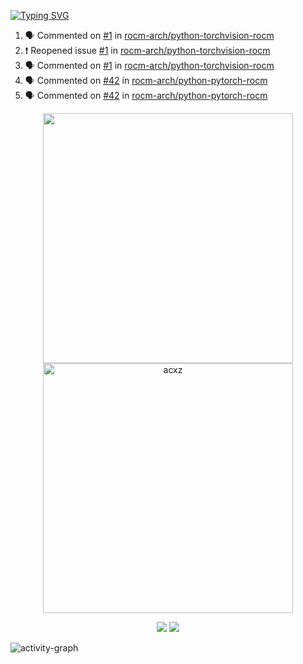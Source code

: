 [![Typing SVG](https://readme-typing-svg.herokuapp.com?size=16&color=AFFFA3&multiline=true&height=75&lines=contributing+to+robotics%2Faerospace%2Fml%2Fgpu+software;packaging+it+for+archlinux;ricer)](https://git.io/typing-svg)

<!--START_SECTION:activity-->
1. 🗣 Commented on [#1](https://github.com/rocm-arch/python-torchvision-rocm/issues/1) in [rocm-arch/python-torchvision-rocm](https://github.com/rocm-arch/python-torchvision-rocm)
2. ❗️ Reopened issue [#1](https://github.com/rocm-arch/python-torchvision-rocm/issues/1) in [rocm-arch/python-torchvision-rocm](https://github.com/rocm-arch/python-torchvision-rocm)
3. 🗣 Commented on [#1](https://github.com/rocm-arch/python-torchvision-rocm/issues/1) in [rocm-arch/python-torchvision-rocm](https://github.com/rocm-arch/python-torchvision-rocm)
4. 🗣 Commented on [#42](https://github.com/rocm-arch/python-pytorch-rocm/issues/42) in [rocm-arch/python-pytorch-rocm](https://github.com/rocm-arch/python-pytorch-rocm)
5. 🗣 Commented on [#42](https://github.com/rocm-arch/python-pytorch-rocm/issues/42) in [rocm-arch/python-pytorch-rocm](https://github.com/rocm-arch/python-pytorch-rocm)
<!--END_SECTION:activity-->

<p align="center">
  <img width="400em" src=https://github-readme-stats.vercel.app/api?username=acxz&include_all_commits=true&show_icons=true />
  <img width="400em" src="https://github-readme-streak-stats.herokuapp.com/?user=acxz&" alt="acxz" />
</p>

<p align="center">
  <img src=https://github-readme-stats.vercel.app/api/top-langs/?username=acxz&layout=compact />
  <img src=https://github-profile-trophy.vercel.app/?username=acxz&row=2&column=4 />
</p>

![activity-graph](https://activity-graph.herokuapp.com/graph?username=acxz&theme=aqua)

